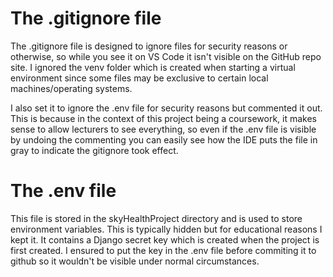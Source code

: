 # The .gitignore file

The .gitignore file is designed to ignore files for security reasons or otherwise, so while you see it on VS Code it isn't visible on the GitHub repo site. I ignored the venv folder which is created when starting a virtual environment since some files may be exclusive to certain local machines/operating systems.        
        
I also set it to ignore the .env file for security reasons but commented it out. This is because in the context of this project being a coursework, it makes sense to allow lecturers to see everything, so even if the .env file is visible by undoing the commenting you can easily see how the IDE puts the file in gray to indicate the gitignore took effect.        
      
# The .env file     
          
This file is stored in the skyHealthProject directory and is used to store environment variables. This is typically hidden but for educational reasons I kept it. It contains a Django secret key which is created when the project is first created. I ensured to put the key in the .env file before commiting it to github so it wouldn't be visible under normal circumstances. 